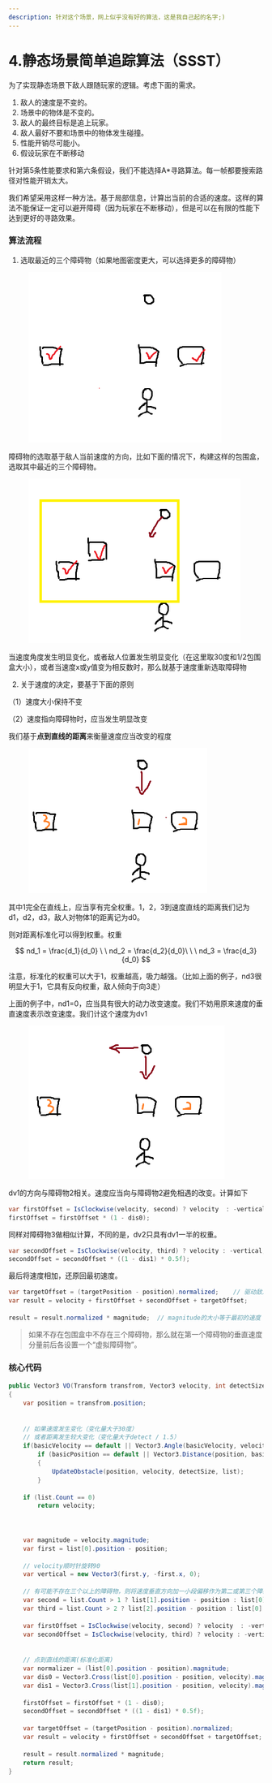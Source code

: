 ```yaml
---
description: 针对这个场景，网上似乎没有好的算法，这是我自己起的名字;)
---
```


# 4.静态场景简单追踪算法（SSST）

为了实现静态场景下敌人跟随玩家的逻辑。考虑下面的需求。

1. 敌人的速度是不变的。
2. 场景中的物体是不变的。
3. 敌人的最终目标是追上玩家。
4. 敌人最好不要和场景中的物体发生碰撞。
5. 性能开销尽可能小。
6. 假设玩家在不断移动

针对第5条性能要求和第六条假设，我们不能选择A\*寻路算法。每一帧都要搜索路径对性能开销太大。

我们希望采用这样一种方法。基于局部信息，计算出当前的合适的速度。这样的算法不能保证一定可以避开障碍（因为玩家在不断移动），但是可以在有限的性能下达到更好的寻路效果。

### 算法流程

1. 选取最近的三个障碍物（如果地图密度更大，可以选择更多的障碍物）

<figure><img src="../.gitbook/assets/image (3).png" alt=""><figcaption></figcaption></figure>

障碍物的选取基于敌人当前速度的方向，比如下面的情况下，构建这样的包围盒，选取其中最近的三个障碍物。

<figure><img src="../.gitbook/assets/image (4).png" alt=""><figcaption></figcaption></figure>

当速度角度发生明显变化，或者敌人位置发生明显变化（在这里取30度和1/2包围盒大小），或者当速度x或y值变为相反数时，那么就基于速度重新选取障碍物

2. 关于速度的决定，要基于下面的原则

（1）速度大小保持不变

（2）速度指向障碍物时，应当发生明显改变

我们基于**点到直线的距离**来衡量速度应当改变的程度

<figure><img src="../.gitbook/assets/image (6).png" alt=""><figcaption></figcaption></figure>

其中1完全在直线上，应当享有完全权重。1，2，3到速度直线的距离我们记为d1，d2，d3，敌人对物体1的距离记为d0。

则对距离标准化可以得到权重。权重

$$
nd_1 = \frac{d_1}{d_0} \  \   nd_2 = \frac{d_2}{d_0}\ \ \  nd_3 = \frac{d_3}{d_0}
$$

注意，标准化的权重可以大于1，权重越高，吸力越强。（比如上面的例子，nd3很明显大于1，它具有反向权重，敌人倾向于向3走）

上面的例子中，nd1=0，应当具有很大的动力改变速度。我们不妨用原来速度的垂直速度表示改变速度。我们计这个速度为dv1

<figure><img src="../.gitbook/assets/image.png" alt=""><figcaption></figcaption></figure>

dv1的方向与障碍物2相关。速度应当向与障碍物2避免相遇的改变。计算如下

```csharp
var firstOffset = IsClockwise(velocity, second) ? velocity  : -vertical;
firstOffset = firstOffset * (1 - dis0);
```

同样对障碍物3做相似计算，不同的是，dv2只具有dv1一半的权重。

```csharp
var secondOffset = IsClockwise(velocity, third) ? velocity : -vertical;
secondOffset = secondOffset * ((1 - dis1) * 0.5f);
```

最后将速度相加，还原回最初速度。

```csharp
var targetOffset = (targetPosition - position).normalized;    // 驱动敌人追踪玩家的速度
var result = velocity + firstOffset + secondOffset + targetOffset;

result = result.normalized * magnitude;  // magnitude的大小等于最初的速度
```

> 如果不存在包围盒中不存在三个障碍物，那么就在第一个障碍物的垂直速度分量前后各设置一个“虚拟障碍物”。

### 核心代码

```csharp
public Vector3 VO(Transform transfrom, Vector3 velocity, int detectSize, List<Transform> list, Vector3 targetPosition)
{
    var position = transfrom.position;


    // 如果速度发生变化（变化量大于30度）
    // 或者距离发生较大变化（变化量大于detect / 1.5）
    if(basicVelocity == default || Vector3.Angle(basicVelocity, velocity) > 30 || velocity.x * basicVelocity.x < 0 || velocity.y * basicVelocity.y < 0)
        if (basicPosition == default || Vector3.Distance(position, basicPosition) > detectSize / 1.5)
        {
            UpdateObstacle(position, velocity, detectSize, list);
        }

    if (list.Count == 0)
        return velocity;
    
    
    
    var magnitude = velocity.magnitude;
    var first = list[0].position - position;
    
    // velocity顺时针旋转90
    var vertical = new Vector3(first.y, -first.x, 0);
    
    // 有可能不存在三个以上的障碍物，则将速度垂直方向加一小段偏移作为第二或第三个障碍物
    var second = list.Count > 1 ? list[1].position - position : list[0].position + vertical.normalized * 0.01f;
    var third = list.Count > 2 ? list[2].position - position : list[0].position - vertical.normalized * 0.01f;
    
    var firstOffset = IsClockwise(velocity, second) ? velocity  : -vertical;
    var secondOffset = IsClockwise(velocity, third) ? velocity : -vertical;
    
    
    // 点到直线的距离(标准化距离)
    var normalizer = (list[0].position - position).magnitude;
    var dis0 = Vector3.Cross(list[0].position - position, velocity).magnitude / velocity.magnitude / normalizer;
    var dis1 = Vector3.Cross(list[1].position - position, velocity).magnitude / velocity.magnitude / normalizer;
    
    firstOffset = firstOffset * (1 - dis0);
    secondOffset = secondOffset * ((1 - dis1) * 0.5f);
    
    var targetOffset = (targetPosition - position).normalized;
    var result = velocity + firstOffset + secondOffset + targetOffset;

    result = result.normalized * magnitude;
    return result;
}
```
